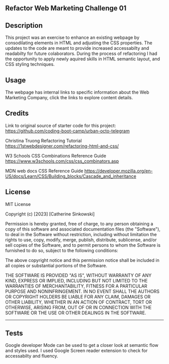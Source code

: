 ## Refactor Web Marketing Challenge 01

## Description
This project was an exercise to enhance an existing webpage by consodilating elements in HTML and adjusting the CSS properties. The updates to the code are meant to provide increased accessabilty and readabilty for future colaborators. During the process of refactoring I had the opportunity to apply newly aquired skills in HTML semantic layout, and CSS styling techniques.

## Usage
The webpage has internal links to specific information about the Web Marketing Company, click the links to explore content details.

## Credits
Link to original source of starter code for this project:
https://github.com/coding-boot-camp/urban-octo-telegram

Christina Truong 
Refactoring Tutorial
https://1stwebdesigner.com/refactoring-html-and-css/

W3 Schools CSS Combinations Reference Guide
https://www.w3schools.com/css/css_combinators.asp

MDN web docs CSS Reference Guide
https://developer.mozilla.org/en-US/docs/Learn/CSS/Building_blocks/Cascade_and_inheritance

## License
MIT License

Copyright (c) [2023] [Catherine Sinkowski]

Permission is hereby granted, free of charge, to any person obtaining a copy
of this software and associated documentation files (the "Software"), to deal
in the Software without restriction, including without limitation the rights
to use, copy, modify, merge, publish, distribute, sublicense, and/or sell
copies of the Software, and to permit persons to whom the Software is
furnished to do so, subject to the following conditions:

The above copyright notice and this permission notice shall be included in all
copies or substantial portions of the Software.

THE SOFTWARE IS PROVIDED "AS IS", WITHOUT WARRANTY OF ANY KIND, EXPRESS OR
IMPLIED, INCLUDING BUT NOT LIMITED TO THE WARRANTIES OF MERCHANTABILITY,
FITNESS FOR A PARTICULAR PURPOSE AND NONINFRINGEMENT. IN NO EVENT SHALL THE
AUTHORS OR COPYRIGHT HOLDERS BE LIABLE FOR ANY CLAIM, DAMAGES OR OTHER
LIABILITY, WHETHER IN AN ACTION OF CONTRACT, TORT OR OTHERWISE, ARISING FROM,
OUT OF OR IN CONNECTION WITH THE SOFTWARE OR THE USE OR OTHER DEALINGS IN THE
SOFTWARE.

----

## Tests
Google developer Mode can be used to get a closer look at semantic flow and styles used. I used Google Screen reader extension to check for accessabilty and fluency. 
